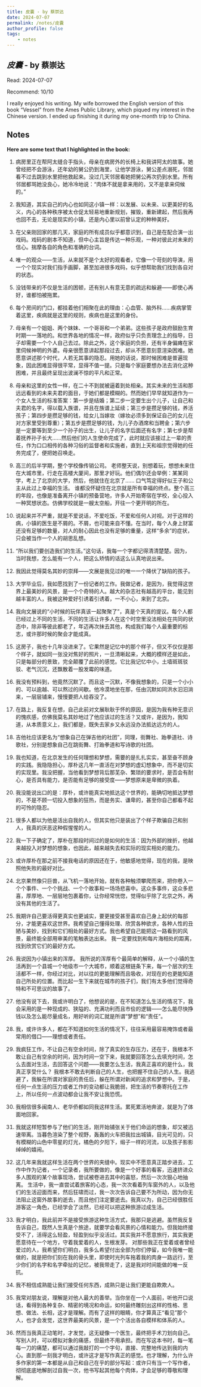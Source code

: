 ```yaml
---
title: 皮囊 - by 蔡崇达
date: 2024-07-07
permalink: /notes/皮囊
author_profile: false
tags:
    - notes
---
```


## *皮囊* - by 蔡崇达

Read: 2024-07-07

Recommend: 10/10

I really enjoyed his writing. My wife borrowed the English version of this book “Vessel” from the Ames Public Library, which piqued my interest in the Chinese version. I ended up finishing it during my one-month trip to China.

## Notes

**Here are some text that I highlighted in the book:** 

1. 病房里正在帮阿太缝合手指头，母亲在病房外的长椅上和我讲阿太的故事。她曾经把不会游泳，还年幼的舅公扔到海里，让他学游泳，舅公差点溺死，邻居看不过去跳到水里把他救起来。没过几天邻居看她把舅公再次扔到水里。所有邻居都骂她没良心，她冷冷地说：“肉体不就是拿来用的，又不是拿来伺候的。”

1. 我知道，其实自己的内心也如同这小镇一样：以发展、以未来、以更美好的名义，内心的各种秩序被太仓促太轻易地重新规划，摧毁，重新建起，然后我再也回不去，无论是现实的小镇，还是内心里以前曾认定的种种美好。

1. 在父亲刚回家的那几天，家庭的所有成员似乎都意识到，自己是在配合演一出戏码。戏码的剧本不知道，但中心主旨是传达一种乐观，一种对彼此对未来的信心。揣摩各自的角色和准确的台词。

1. 唯一的观众——生活，从来就不是个太好的观看者，它像一个苛刻的导演，用一个个现实对我们指手画脚，甚至加进很多戏码，似乎想帮助我们找到各自对的状态。

1. 没钱带来的不仅是生活的困顿，还有别人有意无意的疏远和躲避——即使心再好，谁都怕被拖累。

1. 每个房间的门口，都挂着他们相聚在此的理由：心血管、脑外科……疾病掌管着这里，疾病就是这里的规则，疾病也是这里的身份。

1. 母亲有一个姐姐、两个妹妹、一个哥哥和一个弟弟。这些孩子是政府鼓励生育时期一一落地的。和世界各地的情况一样，政府似乎只负责理念上的指导，日子却需要一个个人自己去过。除此之外，这个家庭的负担，还有半身偏瘫在家里伺候神明的外婆。母亲很愿意讲起那段过去，却从不愿意刻意渲染困难。她愿意讲述那个时代，人若无其事的隐忍。用她的话说，那时候困难是普遍现象，因此困难显得很平常，显得不值一提。只是每个家庭要想办法去消化这种困难，并且最终呈现出波澜不惊的平凡和正常。

1. 母亲和这里的女性一样，在二十不到就被逼着到处相亲。其实未来的生活和那远远看到的未来夫君的面目，于她们都是模糊的。然而她们早早就知道作为一个女人生活的标准答案：第一步是结婚；第二步一定要生出个儿子，让自己和夫君的名字，得以载入族谱，并且在族谱上延续；第三步是攒足够的钱，养活孩子；第四步是攒足够的钱，给女儿当嫁妆（嫁妆必须多到保证自己的女儿在对方家里受到尊重）；第五步是攒足够的钱，为儿子办酒席和当聘金；第六步是一定要等到至少一个孙子的出生，让儿子的名字后面还有名字；第七步是帮着抚养孙子长大……然后他们的人生使命完成了，此时就应该接过上一辈的责任，作为口口相传的各种习俗的监督者和实施者，直到上天和祖宗觉得她的任务完成了，便把她召唤走。

1. 高三的后半学期，整个学校像传销公司。 老师整天说，别想着玩，想想未来住在大城市里，行走在高楼大厦间，那里才好玩。他们偶尔还会举例：某某同学，考上了北京的大学，然后，他就住在北京了…… 口气笃定得好似王子和公主从此过上幸福的生活。 谁都没怀疑住在北京就是所有幸福的终点。整个高三的年段，也像是准备离开小镇的预备营地，许多人开始寄宿在学校，全心投入一种冥想状态。仿佛学校就是一艘太空船，开往一个更开明的所在。

1. 说起来并不严重，就是不爱说话，不爱吃饭，不爱和任何人对视。对于这样的病，小镇的医生是不屑的。不屑，也可能来自不懂。在当时，每个人身上财富还没有足够的数量，对人的耐心因此也没有足够的重量，这样“多余”的症状，只会被当作一个人的胡思乱想。

1. “所以我们要创造我们的生活。”这句话，我每一个字都记得清清楚楚。因为，当时我想，怎么能有一个人，把这么矫情的话这么认真地说出来。

1. 我因此觉得莫名其妙的崇拜——文展是我见过的唯一一个降伏了缺陷的孩子。

1. 大学毕业后，我如愿找到了一份记者的工作。我做记者，是因为，我觉得这世界上最美妙的风景，是一个个奇特的人。越大的杂志社有越高的平台，能见到越丰富的人，我被这种爱好引诱着引诱着，一不小心，来到了北京。

1. 我向文展说的“小时候的玩伴真该一起聚聚了”，真是个天真的提议。每个人都已经过上不同的生活，不同的生活让许多人在这个时空里没法相处在共同的状态中，除非等彼此都老了，年迈再次抹去其他，构成我们每个人最重要的标志，或许那时候的聚会才能成真。

1. 这房子，我也十几年没进来了。它果然是记忆中的那个样子，但又不仅仅是那个样子，就如同一张没对焦好的照片，一旦清晰起来，大概的模样还是如此，只是每部分的景致，完全颠覆了此前的感觉。它比我记忆中小，土墙斑斑驳驳、老气沉沉，还飘散着一股发霉的味道。

1. 我没有预料到，他竟然沉默了。而且这一沉默，不像我想象的，只是一个小小的、可以逾越、可以熬过的间歇。他冷漠地坐在那，任由沉默如同洪水汩汩淌来，一层层铺来，慢慢要把人给吞没了。

1. 在路上，我反复在想，自己此前对文展耿耿于怀的原因，是因为我有种无意识的愧疚感，仿佛我莫名其妙地过了他应该过的生活？又或许，是因为，我知道，从本质意义上，我们都是，既失去家乡又永远没办法抵达远方的人。

1. 吉他社应该更名为“想象自己在弹吉他的社团”，同理，街舞社、跆拳道社、诗歌社，分别是想象自己在跳街舞、打跆拳道和写诗歌的社团。

1. 我也知道，在北京发生的任何理想和梦想，需要的是扎扎实实，甚至奋不顾身的实践。我隐隐担心，厚朴这几年一直活在对梦想的虚幻想象中，而不是切实的实现里。我没把握，当他看到梦想背后那芜杂、繁琐的要求时，是否会有耐心，是否具有能力，是否能有足够的接受度——梦想原来是卑微的执着。

1. 我没能说出口的是：厚朴，或许能真实地抵达这个世界的，能确切地抵达梦想的，不是不顾一切投入想象的狂热，而是务实、谦卑的，甚至你自己都看不起的可怜的隐忍。

1. 很多人都以为他是活出自我的人，但其实他只是装出了个样子欺骗自己和别人，我真的厌恶这种假惺惺的人。

1. 我一下子确定了，厚朴在那段时间过的是如何的生活：因为外部的挫折，他越来越投入对梦想的想象，也因此，越来越失去和实际的现实相处的能力。

1. 或许厚朴在那之前不接我电话的原因还在于，他敏感地觉得，现在的我，是映照他失败的最好对比。

1. 北京果然像只巨兽，从飞机一落地开始，就有各种触须攀爬而来，把你卷入一个个事件、一个个挑战、一个个故事和一场场悲喜中。这众多事件，这众多悲喜，厚厚地、一层层地包裹着你，让你经常恍惚，觉得似乎除了北京之外，再没有其他的生活了。

1. 我期许自己要活得更真实也更诚实，要更接受甚至喜欢自己身上起伏的每部分，才能更喜欢这世界。我希望自己懂得处理、欣赏各种欲求，各种人性的丑陋与美妙，找到和它们相处的最好方式。我也希望自己能把这一路看到的风景，最终能全部用审美的笔触表达出来。 我一定要找到和每片海相处的距离，找到欣赏它们的最好方式。

1. 我说因为小镇出来的浑厚。 我所说的浑厚有个最简单的解释，从一个小镇的生活再到一个县城一个地级市一个大城市，顺着这根链条下来，每一个层次的生活都不一样，你经过对比，对以往的更能理解而且吸收，对现在的也更能知道自己所处的位置。而比起一生下来就在城市的孩子们，我们有太多他们觉得奇特和不可思议的故事了。

1. 他没有说下去，我或许明白了，他想说的是，在不知道怎么生活的情况下，我会采用的是一种现成的、狭隘的、充满功利而且市侩的逻辑——怎么能尽快挣钱以及怎么能尽量成名，用好听的词汇就是所谓“梦想”和“责任”。

1. 我，或许许多人，都在不知道如何生活的情况下，往往采用最容易掩饰或者最常用的借口——理想或者责任。

1. 我疯狂工作，不让自己有空余时间，除了真实的生存压力，还在于，我根本不敢让自己有空余的时间，因为时间一空下来，我就要回答怎么去填充时间，怎么去面对生活，去回答这个问题——我要怎么生活，我真正喜欢的是什么，我真正享受什么？ 我根本不敢去判断自己的人生，也把握不住自己的人生。我逃避了，我躲在所谓对家庭的责任后，躲在所谓对新闻的追求和梦想中。于是，任何一点生活的压力或者工作的变动都让我脆弱，把生活的节奏寄托在工作上，所以任何一点波动都会让我不安让我恐慌。

1. 我相信很多闽南人、老华侨都如同我这样生活。累死累活地奔波，就是为了体面地回家。

1. 我就这样短暂参与了他们的生活，刚开始铺张关于他们命运的想象，却又被迅速带离。当暮色渲染了整个视野，轰轰的火车把我拉出城镇，目光可见的，只有模糊的山色中零星的灯光，橘色的夕阳下，缎子一样的河流，以及孩子影影绰绰的嬉闹。

1. 这几年来我就这样生活在两个世界的夹缝中。现实中不愿意真正踏步进去，工作中作为记者，一个记录者，我所要做的，像是一个好事的看客，迅速挤进众多人围观的某个故事现场，尝试被卷进去其中的喜怒，然后一次次狠心地抽离。 生活中，我一直尝试着旅客的心态，我一次次看着列车窗外的人，以及他们的生活迎面而来，然后狂啸而过，我一次次告诉自己要不为所动，因为你无法阻止这窗外故事的逝去，而且他们注定要逝去。我真以为，自己已经很胜任游客这一角色，已经学会了淡然，已经可以把这种旅游过成生活。

1. 我才明白，我此前并不是接受旅游这种生活方式，我那只是逃避。虽然我反复告诉自己，既然人生真是个旅途，就要学会看风景的心情和能力。但我始终接受不了，活得这么轻盈，轻盈到似乎没活过。其实我并不愿意旅行，其实我更愿意待在一个地方，守着我爱着的人，生根发芽。 对那些我正在爱着或者曾经爱过的人，我希望你们明白，我多么希望付出全部为你们停留，如今我唯一能做的，就是把你们刻在我的骨头里，即使时光列车拖着我的肉身一路远行，至少你们的名字和名字牵扯的记忆，被我带走了，这是我对时间能做的唯一反抗。

1. 我不相信成熟能让我们接受任何东西，成熟只是让我们更能自欺欺人。

1. 我常对朋友说，理解是对他人最大的善举。当你坐在一个人面前，听他开口说话，看得到各种复杂、精密的境况和命运，如何最终雕刻出这样的性格、思想、做法、长相，这才是理解。而有了这样的眼睛，你才算真正“看见”那个人，也才会发觉，这世界最美的风景，是一个个活出各自模样和体系的人。

1. 然而当我真正动笔时，才发觉，这无疑像一个医生，最终把手术刀划向自己。写别人时，可以模拟对象的痛感，但最终不用承担。而在写这本书时，每一笔每一刀的痛楚，都可以通过我敲打的一个字句，直接、完整地传达到我的内心。直到那一刻我才明白，或许这才是写作真正的感觉。也才理解，为什么许多作家的第一本都是从自己和自己在乎的部分写起：或许只有当一个写作者，彻彻底底地解剖过自我一次，他书写起其他每个肉体，才会足够的尊敬和理解。

